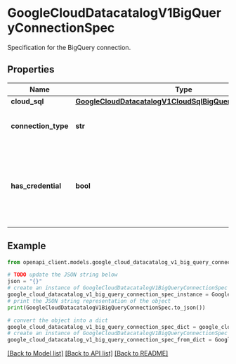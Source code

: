 # GoogleCloudDatacatalogV1BigQueryConnectionSpec

Specification for the BigQuery connection.

## Properties

Name | Type | Description | Notes
------------ | ------------- | ------------- | -------------
**cloud_sql** | [**GoogleCloudDatacatalogV1CloudSqlBigQueryConnectionSpec**](GoogleCloudDatacatalogV1CloudSqlBigQueryConnectionSpec.md) |  | [optional] 
**connection_type** | **str** | The type of the BigQuery connection. | [optional] 
**has_credential** | **bool** | True if there are credentials attached to the BigQuery connection; false otherwise. | [optional] 

## Example

```python
from openapi_client.models.google_cloud_datacatalog_v1_big_query_connection_spec import GoogleCloudDatacatalogV1BigQueryConnectionSpec

# TODO update the JSON string below
json = "{}"
# create an instance of GoogleCloudDatacatalogV1BigQueryConnectionSpec from a JSON string
google_cloud_datacatalog_v1_big_query_connection_spec_instance = GoogleCloudDatacatalogV1BigQueryConnectionSpec.from_json(json)
# print the JSON string representation of the object
print(GoogleCloudDatacatalogV1BigQueryConnectionSpec.to_json())

# convert the object into a dict
google_cloud_datacatalog_v1_big_query_connection_spec_dict = google_cloud_datacatalog_v1_big_query_connection_spec_instance.to_dict()
# create an instance of GoogleCloudDatacatalogV1BigQueryConnectionSpec from a dict
google_cloud_datacatalog_v1_big_query_connection_spec_from_dict = GoogleCloudDatacatalogV1BigQueryConnectionSpec.from_dict(google_cloud_datacatalog_v1_big_query_connection_spec_dict)
```
[[Back to Model list]](../README.md#documentation-for-models) [[Back to API list]](../README.md#documentation-for-api-endpoints) [[Back to README]](../README.md)


